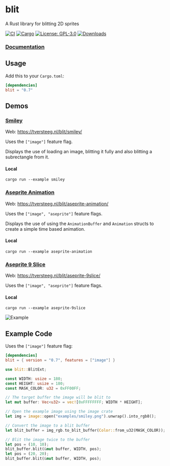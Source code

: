 # blit
A Rust library for blitting 2D sprites

<a href="https://github.com/tversteeg/const-tweaker/actions"><img src="https://github.com/tversteeg/const-tweaker/workflows/CI/badge.svg" alt="CI"/></a>
[![Cargo](https://img.shields.io/crates/v/blit.svg)](https://crates.io/crates/blit) [![License: GPL-3.0](https://img.shields.io/crates/l/blit.svg)](#license) [![Downloads](https://img.shields.io/crates/d/blit.svg)](#downloads)

### [Documentation](https://docs.rs/blit/)

## Usage

Add this to your `Cargo.toml`:

```toml
[dependencies]
blit = "0.7"
```

## Demos

### [Smiley](https://tversteeg.nl/blit/smiley/)

Web: https://tversteeg.nl/blit/smiley/

Uses the `["image"]` feature flag.

Displays the use of loading an image, blitting it fully and also blitting a subrectangle from it.

#### Local

```console
cargo run --example smiley
```

### [Aseprite Animation](https://tversteeg.nl/blit/aseprite-animation/)

Web: https://tversteeg.nl/blit/aseprite-animation/

Uses the `["image", "aseprite"]` feature flags.

Displays the use of using the `AnimationBuffer` and `Animation` structs to create a simple time based animation.

#### Local

```console
cargo run --example aseprite-animation
```
 
### [Aseprite 9 Slice](https://tversteeg.nl/blit/aseprite-9slice/)

Web: https://tversteeg.nl/blit/aseprite-9slice/

Uses the `["image", "aseprite"]` feature flags.

#### Local

```console
cargo run --example aseprite-9slice
```

![Example](img/example.png?raw=true)

## Example Code

Uses the `["image"]` feature flag:

```toml
[dependencies]
blit = { version = "0.7", features = ["image"] }
```

```rust
use blit::BlitExt;

const WIDTH: usize = 180;
const HEIGHT: usize = 180;
const MASK_COLOR: u32 = 0xFF00FF;

// The target buffer the image will be blit to
let mut buffer: Vec<u32> = vec![0xFFFFFFFF; WIDTH * HEIGHT];

// Open the example image using the image crate
let img = image::open("examples/smiley.png").unwrap().into_rgb8();

// Convert the image to a blit buffer
let blit_buffer = img_rgb.to_blit_buffer(Color::from_u32(MASK_COLOR));

// Blit the image twice to the buffer
let pos = (10, 10);
blit_buffer.blit(&mut buffer, WIDTH, pos);
let pos = (20, 20);
blit_buffer.blit(&mut buffer, WIDTH, pos);
```
